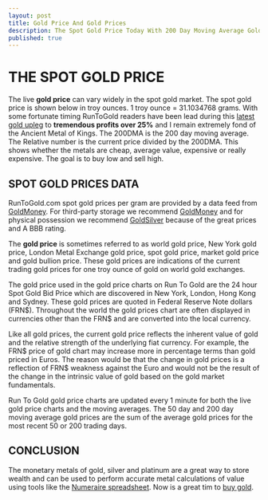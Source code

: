 ```yaml
---
layout: post
title: Gold Price And Gold Prices
description: The Spot Gold Price Today With 200 Day Moving Average Gold Chart
published: true
---
```

<h1>THE SPOT GOLD PRICE</h1>
<p>The live <strong>gold price</strong> can vary widely in the spot gold market. The spot gold price is shown below in troy ounces. 1 troy ounce = 31.1034768 grams. With some fortunate timing RunToGold readers have been lead during this <a href="http://www.runtogold.com/2009/12/third-round-of-gold-upleg-ready-to-start/">latest gold upleg</a> to <strong>tremendous profits over 25%</strong> and I remain extremely fond of the Ancient Metal of Kings. The 200DMA is the 200 day moving average. The Relative number is the current price divided by the 200DMA. This shows whether the metals are cheap, average value, expensive or really expensive. The goal is to buy low and sell high.</p>
<h2>SPOT GOLD PRICES DATA</h2>
<p>RunToGold.com spot gold prices per gram are provided by a data feed from <a href="http://www.runtogold.com/goldmoney">GoldMoney</a>. For third-party storage we recommend <a title="goldmoney" href="http://www.goldmoney.com" target="_blank">GoldMoney</a> and for physical possession we recommend <a title="apmex gold" href="http://www.runtogold.com/apmexgoldprice" target="_blank">GoldSilver</a> because of the great prices and A BBB rating.</p>
<p>The <strong>gold price</strong> is sometimes referred to as world gold price, New York gold price, London Metal Exchange gold price, spot gold price, market gold price and gold bullion price. These gold prices are indications of the current trading gold prices for one troy ounce of gold on world gold exchanges.</p>
<p>The gold price used in the gold price charts on Run To Gold are the 24 hour Spot Gold Bid Price which are discovered in New York, London, Hong Kong and Sydney. These gold prices are quoted in Federal Reserve Note dollars (FRN$). Throughout the world the gold prices chart are often displayed in currencies other than the FRN$ and are converted into the local currency.</p>
<p>Like all gold prices, the current gold price reflects the inherent value of gold and the relative strength of the underlying fiat currency. For example, the FRN$ price of gold chart may increase more in percentage terms than gold priced in Euros. The reason would be that the change in gold prices is a reflection of FRN$ weakness against the Euro and would not be the result of the change in the intrinsic value of gold based on the gold market fundamentals.</p>
<p>Run To Gold gold price charts are updated every 1 minute for both the live gold price charts and the moving averages. The 50 day and 200 day moving average gold prices are the sum of the average gold prices for the most recent 50 or 200 trading days.</p>
<h2><strong>CONCLUSION</strong></h2>
<p>The monetary metals of gold, silver and platinum are a great way to store wealth and can be used to perform accurate metal calculations of value using tools like the <a href="http://www.runtogold.com/numerairespreadsheet">Numeraire spreadsheet</a>. Now is a great tim to <a href="http://www.runtogold.com/how-to-buy-gold-or-silver/">buy gold</a>.</p>
